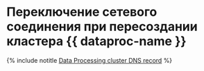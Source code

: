 # Переключение сетевого соединения при пересоздании кластера {{ dataproc-name }}

{% include notitle [Data Processing cluster DNS record](../../_tutorials/routing/data-proc-dns-reconnect.md) %}
